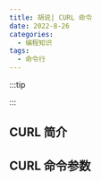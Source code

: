```yaml
---
title: 胡说| CURL 命令
date: 2022-8-26
categories:
  - 编程知识
tags:
  - 命令行
---
```


:::tip

:::

## CURL 简介

## CURL 命令参数



